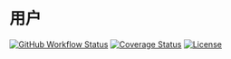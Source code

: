 # 用户

[![GitHub Workflow Status](https://img.shields.io/github/workflow/status/miaoxing/user/Build?style=flat-square)](https://github.com/miaoxing/user/actions)
[![Coverage Status](https://img.shields.io/coveralls/miaoxing/user.svg?style=flat-square)](https://coveralls.io/r/miaoxing/user?branch=master)
[![License](http://img.shields.io/badge/license-MIT-brightgreen.svg?style=flat-square)](http://www.opensource.org/licenses/MIT)
